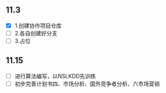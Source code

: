 ## 11.3
- [x] 1.创建协作项目仓库
- [ ] 2.各自创建好分支
- [ ] 3.占位
## 11.15
- [ ] 进行算法编写，以NSLKDD先训练
- [ ] 初步完善计划书四、市场分析、国外竞争者分析、六市场营销